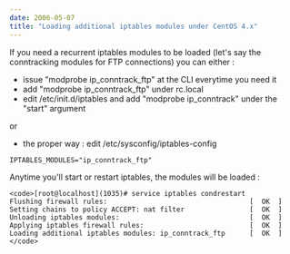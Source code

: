 ```yaml
---
date: 2006-05-07
title: "Loading additional iptables modules under CentOS 4.x"
---
```


If you need a recurrent iptables modules to be loaded (let's say the conntracking modules for FTP connections) you can either :
- issue "modprobe ip_conntrack_ftp" at the CLI everytime you need it
- add "modprobe ip_conntrack_ftp" under rc.local
- edit /etc/init.d/iptables and add "modprobe ip_conntrack" under the "start" argument

or

- the proper way : edit /etc/sysconfig/iptables-config

`IPTABLES_MODULES="ip_conntrack_ftp"`

Anytime you'll start or restart iptables, the modules will be loaded :


    
    <code>[root@localhost](1035)# service iptables condrestart
    Flushing firewall rules:                                   [  OK  ]
    Setting chains to policy ACCEPT: nat filter                [  OK  ]
    Unloading iptables modules:                                [  OK  ]
    Applying iptables firewall rules:                          [  OK  ]
    Loading additional iptables modules: ip_conntrack_ftp      [  OK  ]</code>
